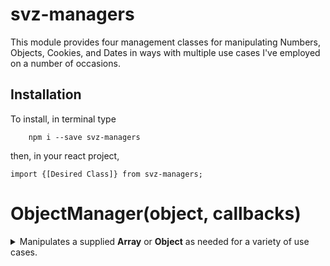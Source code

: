 # svz-managers

This module provides four management classes for manipulating Numbers, Objects, Cookies, and Dates in ways with multiple use cases I've employed on a number of occasions.

## Installation
To install, in terminal type

```
	npm i --save svz-managers
```

then, in your react project,

```
import {[Desired Class]} from svz-managers;
```  


# ObjectManager(object, callbacks)
<details><summary>Manipulates a supplied <strong>Array</strong> or <strong>Object</strong> as needed for a variety of use cases.</summary>
<p>

## Class Variables
* **object**  
the **Array** or **Object** ObjectManager is using.  

* **type**  
**Read Only**  
Whether **this.object** is an **Array** or **Object**

* **callbacks**  
**Type:** **Array** of **function**s || **function**
The array of functions used in **runCallbacks()**, or the first function in that array.


## Methods

### filter (test)
<details><summary>Applies a function similar to Array.prototype.filter, but can also be applied to Objects. Applied to <strong>this.object</strong></summary>

*Has **static** version*

* **test**  
**Type:** **function**  
**Default:** e => e  
Applied to each entry, and removing entries resolving to **false**.</details>

### runCallbacks()
Runs each function in the **callbacks** array for each entry in **object**

### addCallback(callback)
<details><summary>Adds function to <strong>callbacks</strong> Class Variable.</summary>

* **callback**  
**Type:** **function**  
**Syntax:** callback(entry, index)
The function to be added.</details>

### removeCallback(callback)
<details><summary>Removes a callback from <strong>callbacks</strong> Class Variable.</summary>

* **callback**  
**Type: function**  
**Syntax:** callback(entry, index)  
The function to be removed.</details>

### sequential(callback, init, keysOrLength)
<details><summary>Applies a sequentially determined value as key values in <strong>this.object</strong>.</summary>

* **callback**  
**Optional**  
**Type:** **function**  
**Default:** val => val+1  
Transformation of the previous value into the next value.

* **init**  
**Optional**  
**Default:** 0  
First value. The second value is callback(init), and so forth.

* **keys**  
**Optional**  
**Type:** **Array**  
List of keys in order of which to apply the growing value.
</details>

## Statics

### fill(object, val, keys, overwrite)
<details><summary>operates as a targeted fill function for an existing <strong>Array</strong> or <strong>Object.</strong></summary>

* **object**
**Type:** **Array** || **Object**
The target of the function.

* **val**
The value that will be used to fill each specified key value.

* **keys**
**Type: Array**
The keys targeted by the function. If not specified, all existing keys will be targeted.

* **overwrite**
**Type: Boolean**
**Default: true**
Determines whether to overwrite currently not undefined values.

</details>

### filter (object, test)
<details><summary>Applies a function similar to Array.prototype.filter, but is also usable on Objects.</summary>

* **object**  
**Type: Object**  
The object that is being filtered.
</details>

### filterJoin (arr, joinVal)
<details><summary>Filters out values in <strong>arr</strong> and returns a string of the remaining values in order, joined together.</summary>

* **arr**  
**Type: Array**  
**Syntax:** values can be either **String**||**Number**, a **falsy** value or a sub-array pair of [**String**||**Number**, **Boolean**]. This is converted to a string including the non-**falsy** values and sub-array pairs' **String**||**Number** where the **Boolean** resolves to **true**.

* **joinVal**  
**Type: String** || **Number**  
**Default:** " "  
The join between each of the active values.
</details>

### forEach(object, callback)
<details><summary>Runs a function for each entry in the <strong>Object</strong> or <strong>Array</strong></summary>

* **object**  
**Type: Object** or **Array**  
The target of the function.

* **callback**  
**Type: function**  
**Syntax:** **callback**(value, key)  
The function run for each of the values in the **Object** or **Array**.
</details>

### makeFill(val, keysOrLength)
<details><summary>creates an <strong>Array</strong> or <strong>Object</strong> with the specified key values or length.</summary>

* **val**
The value which will be used for each entry.

* **keysOrLength**
**Type:** **Array** || **Number**
Either a an **Array** of the keys to which the value will be initialized or a **Number** stating how long the **Array** will be.

</details>

### map(object, callback)
<details><summary>Runs a map function through each entry in the <strong>Object</strong> or <strong>Array</strong></summary>

* **object**  
**Type: Object** or **Array**  
The target of the function.

* **callback**  
**Type: function**  
**Syntax:** **callback**(value, key)  
The function run for each of the values in the **Object** or **Array**.

</details>

### sequential(callback, init, keys)
<details><summary>Creates an <strong>Array</strong> or <strong>Object</strong>of sequentially generated values</summary>

* **callback**
**Type: function**
**Default:** val => val + 1
**Syntax:** **callback**(currentValue)
The callback function creates the next value in the sequence from the current value in the sequence.

* **init**
**Default:** 1;
The value the sequence initializes the first key at. The second key is determined by running **callback**(**init**), and so on.

* **keys**

**Optional**
**Type: Array**
An array of keys used in order to create the sequential values (where (val => val+1, 1))

</details>

</p>
</details>